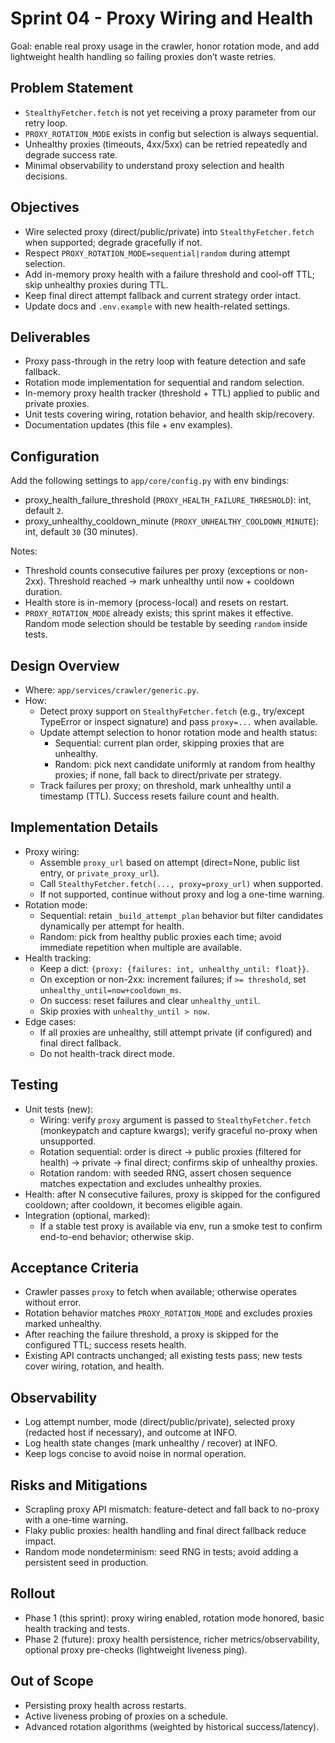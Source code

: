 # Sprint 04 - Proxy Wiring and Health

Goal: enable real proxy usage in the crawler, honor rotation mode, and add lightweight health handling so failing proxies don’t waste retries.

## Problem Statement

- `StealthyFetcher.fetch` is not yet receiving a proxy parameter from our retry loop.
- `PROXY_ROTATION_MODE` exists in config but selection is always sequential.
- Unhealthy proxies (timeouts, 4xx/5xx) can be retried repeatedly and degrade success rate.
- Minimal observability to understand proxy selection and health decisions.

## Objectives

- Wire selected proxy (direct/public/private) into `StealthyFetcher.fetch` when supported; degrade gracefully if not.
- Respect `PROXY_ROTATION_MODE=sequential|random` during attempt selection.
- Add in-memory proxy health with a failure threshold and cool-off TTL; skip unhealthy proxies during TTL.
- Keep final direct attempt fallback and current strategy order intact.
- Update docs and `.env.example` with new health-related settings.

## Deliverables

- Proxy pass-through in the retry loop with feature detection and safe fallback.
- Rotation mode implementation for sequential and random selection.
- In-memory proxy health tracker (threshold + TTL) applied to public and private proxies.
- Unit tests covering wiring, rotation behavior, and health skip/recovery.
- Documentation updates (this file + env examples).

## Configuration

Add the following settings to `app/core/config.py` with env bindings:

- proxy_health_failure_threshold (`PROXY_HEALTH_FAILURE_THRESHOLD`): int, default `2`.
- proxy_unhealthy_cooldown_minute (`PROXY_UNHEALTHY_COOLDOWN_MINUTE`): int, default `30` (30 minutes).

Notes:
- Threshold counts consecutive failures per proxy (exceptions or non-2xx). Threshold reached -> mark unhealthy until now + cooldown duration.
- Health store is in-memory (process-local) and resets on restart.
- `PROXY_ROTATION_MODE` already exists; this sprint makes it effective. Random mode selection should be testable by seeding `random` inside tests.

## Design Overview

- Where: `app/services/crawler/generic.py`.
- How:
  - Detect proxy support on `StealthyFetcher.fetch` (e.g., try/except TypeError or inspect signature) and pass `proxy=...` when available.
  - Update attempt selection to honor rotation mode and health status:
    - Sequential: current plan order, skipping proxies that are unhealthy.
    - Random: pick next candidate uniformly at random from healthy proxies; if none, fall back to direct/private per strategy.
  - Track failures per proxy; on threshold, mark unhealthy until a timestamp (TTL). Success resets failure count and health.

## Implementation Details

- Proxy wiring:
  - Assemble `proxy_url` based on attempt (direct=None, public list entry, or `private_proxy_url`).
  - Call `StealthyFetcher.fetch(..., proxy=proxy_url)` when supported.
  - If not supported, continue without proxy and log a one-time warning.
- Rotation mode:
  - Sequential: retain `_build_attempt_plan` behavior but filter candidates dynamically per attempt for health.
  - Random: pick from healthy public proxies each time; avoid immediate repetition when multiple are available.
- Health tracking:
  - Keep a dict: `{proxy: {failures: int, unhealthy_until: float}}`.
  - On exception or non-2xx: increment failures; if `>= threshold`, set `unhealthy_until=now+cooldown_ms`.
  - On success: reset failures and clear `unhealthy_until`.
  - Skip proxies with `unhealthy_until > now`.
- Edge cases:
  - If all proxies are unhealthy, still attempt private (if configured) and final direct fallback.
  - Do not health-track direct mode.

## Testing

- Unit tests (new):
  - Wiring: verify `proxy` argument is passed to `StealthyFetcher.fetch` (monkeypatch and capture kwargs); verify graceful no-proxy when unsupported.
  - Rotation sequential: order is direct → public proxies (filtered for health) → private → final direct; confirms skip of unhealthy proxies.
  - Rotation random: with seeded RNG, assert chosen sequence matches expectation and excludes unhealthy proxies.
- Health: after N consecutive failures, proxy is skipped for the configured cooldown; after cooldown, it becomes eligible again.
- Integration (optional, marked):
  - If a stable test proxy is available via env, run a smoke test to confirm end-to-end behavior; otherwise skip.

## Acceptance Criteria

- Crawler passes `proxy` to fetch when available; otherwise operates without error.
- Rotation behavior matches `PROXY_ROTATION_MODE` and excludes proxies marked unhealthy.
- After reaching the failure threshold, a proxy is skipped for the configured TTL; success resets health.
- Existing API contracts unchanged; all existing tests pass; new tests cover wiring, rotation, and health.

## Observability

- Log attempt number, mode (direct/public/private), selected proxy (redacted host if necessary), and outcome at INFO.
- Log health state changes (mark unhealthy / recover) at INFO.
- Keep logs concise to avoid noise in normal operation.

## Risks and Mitigations

- Scrapling proxy API mismatch: feature-detect and fall back to no-proxy with a one-time warning.
- Flaky public proxies: health handling and final direct fallback reduce impact.
- Random mode nondeterminism: seed RNG in tests; avoid adding a persistent seed in production.

## Rollout

- Phase 1 (this sprint): proxy wiring enabled, rotation mode honored, basic health tracking and tests.
- Phase 2 (future): proxy health persistence, richer metrics/observability, optional proxy pre-checks (lightweight liveness ping).

## Out of Scope

- Persisting proxy health across restarts.
- Active liveness probing of proxies on a schedule.
- Advanced rotation algorithms (weighted by historical success/latency).
